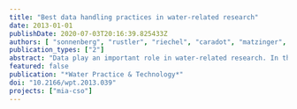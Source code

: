 ```yaml
---
title: "Best data handling practices in water-related research"
date: 2013-01-01
publishDate: 2020-07-03T20:16:39.825433Z
authors: [ "sonnenberg", "rustler", "riechel", "caradot", "matzinger", "rouault" ]
publication_types: ["2"]
abstract: "Data play an important role in water-related research. In the field of limnology, monitoring data are needed to assess the ecological status of water bodies and understand the bio-geochemical processes that affect this status. In wastewater management, measured or simulated data are the basis for planning and control of sewer networks. Given the importance of data in water-related research makes them a valuable resource, which should be handled in an adequate way. Based on experiences in data collection and data processing in water-related research this paper proposes – both from a computer scientist’s and an environmental engineer’s point of view – a set of rules for data handling: Rule 1: Protect raw data. Rule 2: Save metadata. Rule 3: Use databases. Rule 4: Separate data from processing. Rule 5: Use programming. Rule 6: Avoid redundancy. Rule 7: Be transparent. Rule 8: Use standards and naming conventions. Applying these rules (i) increases the quality of data and results, (ii) allows to prepare data for long-term usage and make data accessible to different people, (iii) makes data processing transparent and results reproducible, and (iv) saves – at least in the long run – time and effort. With this contribution the authors would like to start a discussion about best data handling practices and present a first checklist of data handling and data processing for practitioners and researchers working in the water sector."
featured: false
publication: "*Water Practice & Technology*"
doi: "10.2166/wpt.2013.039"
projects: ["mia-cso"]
---
```


